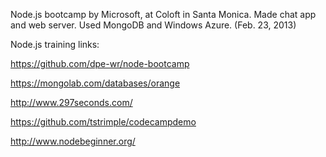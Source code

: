 Node.js bootcamp by Microsoft, at Coloft in Santa Monica. Made chat app and web server. Used MongoDB and Windows Azure. (Feb. 23, 2013)

Node.js training links:

https://github.com/dpe-wr/node-bootcamp

https://mongolab.com/databases/orange

http://www.297seconds.com/

https://github.com/tstrimple/codecampdemo

http://www.nodebeginner.org/

